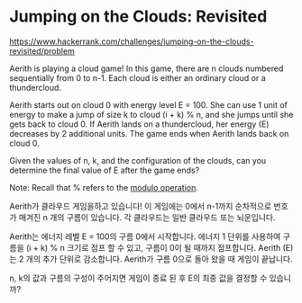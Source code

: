 # Jumping on the Clouds: Revisited

https://www.hackerrank.com/challenges/jumping-on-the-clouds-revisited/problem

Aerith is playing a cloud game! In this game, there are n clouds numbered sequentially from 0 to n-1. Each cloud is either an ordinary cloud or a thundercloud.

Aerith starts out on cloud 0 with energy level E = 100. She can use 1 unit of energy to make a jump of size k to cloud (i + k) % n, and she jumps until she gets back to cloud 0. If Aerith lands on a thundercloud, her energy (E) decreases by 2 additional units. The game ends when Aerith lands back on cloud 0.

Given the values of n, k, and the configuration of the clouds, can you determine the final value of E after the game ends?

Note: Recall that % refers to the [modulo operation](https://en.wikipedia.org/wiki/Modulo_operation).


Aerith가 클라우드 게임을하고 있습니다! 이 게임에는 0에서 n-1까지 순차적으로 번호가 매겨진 n 개의 구름이 있습니다. 각 클라우드는 일반 클라우드 또는 뇌운입니다.

Aerith는 에너지 레벨 E = 100의 구름 0에서 시작합니다. 에너지 1 단위를 사용하여 구름을 (i + k) % n 크기로 점프 할 수 있고, 구름이 0이 될 때까지 점프합니다. Aerith (E)는 2 개의 추가 단위로 감소합니다. Aerith가 구름 0으로 돌아 왔을 때 게임이 끝납니다.

n, k의 값과 구름의 구성이 주어지면 게임이 종료 된 후 E의 최종 값을 결정할 수 있습니까?